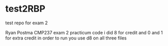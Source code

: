 # test2RBP
test repo for exam 2

Ryan Postma
CMP237
exam 2 practicum code
i did 8 for credit and 0 and 1 for extra credit
in order to run you use d8 on all three files
